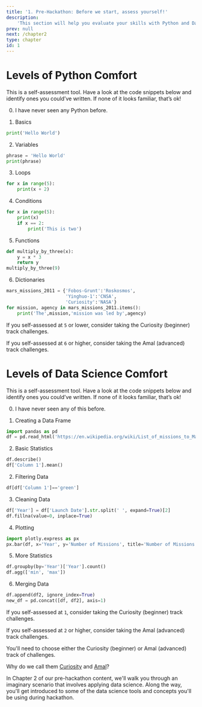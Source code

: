 ```yaml
---
title: '1. Pre-Hackathon: Before we start, assess yourself!'
description:
    'This section will help you evaluate your skills with Python and Data Science before you take part in the Callysto hackathon.'
prev: null
next: /chapter2
type: chapter
id: 1
---
```


<exercise id="1" title="How are your Python skills?">

# Levels of Python Comfort

This is a self-assessment tool. Have a look at the code snippets below and identify ones you could’ve written. If none of it looks familiar, that’s ok!

0. I have never seen any Python before.

1. Basics
```python
print('Hello World')
```

2. Variables
```python
phrase = 'Hello World'
print(phrase)
```

3. Loops
```python
for x in range(5):
    print(x + 2)
```

4. Conditions
```python
for x in range(5):
    print(x)
    if x == 2:
        print('This is two')
```

5. Functions
```python
def multiply_by_three(x):
    y = x * 3
    return y
multiply_by_three(9)
```

6. Dictionaries
```python
mars_missions_2011 = {'Fobos-Grunt':'Roskosmos', 
                      'Yinghuo-1':'CNSA', 
                      'Curiosity':'NASA'}
for mission, agency in mars_missions_2011.items():
    print('The',mission,'mission was led by',agency)
```

If you self-assessed at `5` or lower, consider taking the Curiosity (beginner) track challenges.

If you self-assessed at  `6` or higher, consider taking the Amal (advanced) track challenges.

</exercise>

<exercise id="2" title="How are your data science skills?">

# Levels of Data Science Comfort

This is a self-assessment tool. Have a look at the code snippets below and identify ones you could’ve written. If none of it looks familiar, that’s ok!

0. I have never seen any of this before.

1. Creating a Data Frame
```python
import pandas as pd
df = pd.read_html('https://en.wikipedia.org/wiki/List_of_missions_to_Mars')[0]
```

2. Basic Statistics
```python
df.describe()
df['Column 1'].mean()
```

2. Filtering Data
```python
df[df['Column 1']=='green']
```

3. Cleaning Data
```python
df['Year'] = df['Launch Date'].str.split(' ', expand=True)[2]
df.fillna(value=0, inplace=True)
```

4. Plotting
```python
import plotly.express as px
px.bar(df, x='Year', y='Number of Missions', title='Number of Missions per Year')
```

5. More Statistics
```python
df.groupby(by='Year')['Year'].count()
df.agg(['min', 'max'])
```

6. Merging Data
```python
df.append(df2, ignore_index=True)
new_df = pd.concat([df, df2], axis=1)
```


If you self-assessed at `1`, consider taking the Curiosity (beginner) track challenges.

If you self-assessed at  `2` or higher, consider taking the Amal (advanced) track challenges.


</exercise>

<exercise id="3" title="Next Steps">

You'll need to choose either the Curiosity (beginner) or Amal (advanced) track of challenges.

Why do we call them [Curiosity](https://en.wikipedia.org/wiki/Curiosity_(rover)) and [Amal](https://en.wikipedia.org/wiki/Emirates_Mars_Mission)?

In Chapter 2 of our pre-hackathon content, we'll walk you through an imaginary scenario that involves applying data science. Along the way, you'll get introduced to some of the data science tools and concepts you'll be using during hackathon.

</exercise>